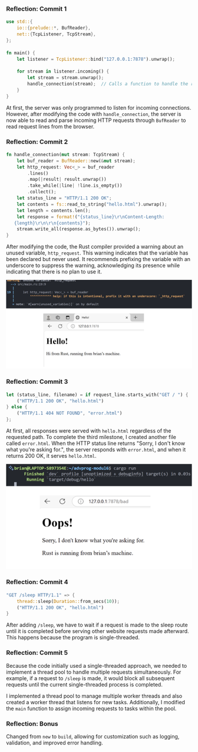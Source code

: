 ### Reflection: Commit 1

```rust
use std::{ 
    io::{prelude::*, BufReader}, 
    net::{TcpListener, TcpStream}, 
}; 

fn main() { 
    let listener = TcpListener::bind("127.0.0.1:7878").unwrap(); 

    for stream in listener.incoming() { 
        let stream = stream.unwrap(); 
        handle_connection(stream);  // Calls a function to handle the request
    } 
} 
```

At first, the server was only programmed to listen for incoming connections. However, after modifying the code with `handle_connection`, the server is now able to read and parse incoming HTTP requests through `BufReader` to read request lines from the browser.

### Reflection: Commit 2
```rust
fn handle_connection(mut stream: TcpStream) {
    let buf_reader = BufReader::new(&mut stream);
    let http_request: Vec<_> = buf_reader
        .lines()
        .map(|result| result.unwrap())
        .take_while(|line| !line.is_empty())
        .collect();
    let status_line = "HTTP/1.1 200 OK";
    let contents = fs::read_to_string("hello.html").unwrap();
    let length = contents.len();
    let response = format!("{status_line}\r\nContent-Length:
   {length}\r\n\r\n{contents}");
    stream.write_all(response.as_bytes()).unwrap();
}
```

After modifying the code, the Rust compiler provided a warning about an unused variable, `http_request`. This warning indicates that the variable has been declared but never used. It recommends prefixing the variable with an underscore to suppress the warning, acknowledging its presence while indicating that there is no plan to use it.

![Commit 2 screen capture](/assets/images/commit2.png)


### Reflection: Commit 3
```rust
let (status_line, filename) = if request_line.starts_with("GET / ") {
    ("HTTP/1.1 200 OK", "hello.html")
} else {
    ("HTTP/1.1 404 NOT FOUND", "error.html")
};
```

At first, all responses were served with `hello.html` regardless of the requested path. To complete the third milestone, I created another file called `error.html`. When the HTTP status line returns "Sorry, I don't know what you're asking for.", the server responds with `error.html`, and when it returns 200 OK, it serves `hello.html`.  

![Commit 3 screen capture](/assets/images/commit3.png)

### Reflection: Commit 4
```rust
"GET /sleep HTTP/1.1" => {
    thread::sleep(Duration::from_secs(10));
    ("HTTP/1.1 200 OK", "hello.html")
}
```

After adding `/sleep`, we have to wait if a request is made to the sleep route until it is completed before serving other website requests made afterward. This happens because the program is single-threaded.

### Reflection: Commit 5
Because the code initially used a single-threaded approach, we needed to implement a thread pool to handle multiple requests simultaneously. For example, if a request to `/sleep` is made, it would block all subsequent requests until the current single-threaded process is completed.  

I implemented a thread pool to manage multiple worker threads and also created a worker thread that listens for new tasks. Additionally, I modified the `main` function to assign incoming requests to tasks within the pool.

### Reflection: Bonus
Changed from `new` to `build`, allowing for customization such as logging, validation, and improved error handling.
